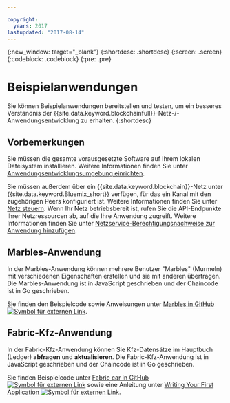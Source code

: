 ```yaml
---

copyright:
  years: 2017
lastupdated: "2017-08-14"
---
```


{:new_window: target="_blank"}
{:shortdesc: .shortdesc}
{:screen: .screen}
{:codeblock: .codeblock}
{:pre: .pre}

# Beispielanwendungen

Sie können Beispielanwendungen bereitstellen und testen, um ein besseres Verständnis der {{site.data.keyword.blockchainfull}}-Netz-/-Anwendungsentwicklung zu erhalten.
{:shortdesc}

## Vorbemerkungen

Sie müssen die gesamte vorausgesetzte Software auf Ihrem lokalen Dateisystem installieren.  Weitere Informationen finden Sie unter [Anwendungsentwicklungsumgebung einrichten](/docs/services/blockchain/v10_application.html#setting-up-application-development-environment).

Sie müssen außerdem über ein {{site.data.keyword.blockchain}}-Netz unter {{site.data.keyword.Bluemix_short}} verfügen, für das ein Kanal mit den zugehörigen Peers konfiguriert ist.  Weitere Informationen finden Sie unter [Netz steuern](/docs/services/blockchain/get_start.html).  Wenn Ihr Netz betriebsbereit ist, rufen Sie die API-Endpunkte Ihrer Netzressourcen ab, auf die Ihre Anwendung zugreift.  Weitere Informationen finden Sie unter [Netzservice-Berechtigungsnachweise zur Anwendung hinzufügen](/docs/services/blockchain/v10_application.html#adding-network-service-credentials-to-your-application).


## Marbles-Anwendung

In der Marbles-Anwendung können mehrere Benutzer "Marbles" (Murmeln) mit verschiedenen Eigenschaften erstellen und sie mit anderen übertragen.  Die Marbles-Anwendung ist in JavaScript geschrieben und der Chaincode ist in Go geschrieben.

Sie finden den Beispielcode sowie Anweisungen unter [Marbles in GitHub ![Symbol für externen Link](../images/external_link.svg "Symbol für externen Link")](https://github.com/IBM-Blockchain/marbles).


## Fabric-Kfz-Anwendung

In der Fabric-Kfz-Anwendung können Sie Kfz-Datensätze im Hauptbuch (Ledger) **abfragen** und **aktualisieren**.  Die Fabric-Kfz-Anwendung ist in JavaScript geschrieben und der Chaincode ist in Go geschrieben.

Sie finden Beispielcode unter [Fabric car in GitHub ![Symbol für externen Link](../images/external_link.svg "Symbol für externen Link")](https://github.com/hyperledger/fabric-samples/tree/release/fabcar) sowie eine Anleitung unter [Writing Your First Application ![Symbol für externen Link](../images/external_link.svg "Symbol für externen Link")](http://hyperledger-fabric.readthedocs.io/en/latest/write_first_app.html).

<!-- 
## High available application
-->
<!--
The high available application demonstrate how to enable the following features to ensure the high availability of a {{site.data.keyword.blockchain}} network.
1. Have 2 peers and have your application smart enough to talk to one and if it is getting errors or no response switch over to the other.
2. Same for orderers, 2 or 3 and have your application smart enough to fail over if needed.
OR put orderers/peers behind a load balancer.
-->
